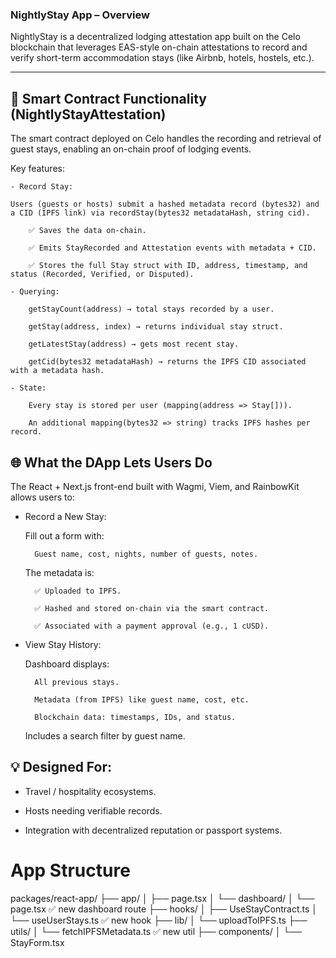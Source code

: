 ### NightlyStay App – Overview

NightlyStay is a decentralized lodging attestation app built on the Celo blockchain that leverages EAS-style on-chain attestations to record and verify short-term accommodation stays (like Airbnb, hotels, hostels, etc.).

---

## 📜 Smart Contract Functionality (NightlyStayAttestation)

The smart contract deployed on Celo handles the recording and retrieval of guest stays, enabling an on-chain proof of lodging events.

Key features:

    - Record Stay:

    Users (guests or hosts) submit a hashed metadata record (bytes32) and a CID (IPFS link) via recordStay(bytes32 metadataHash, string cid).

        ✅ Saves the data on-chain.

        ✅ Emits StayRecorded and Attestation events with metadata + CID.

        ✅ Stores the full Stay struct with ID, address, timestamp, and status (Recorded, Verified, or Disputed).

    - Querying:

        getStayCount(address) → total stays recorded by a user.

        getStay(address, index) → returns individual stay struct.

        getLatestStay(address) → gets most recent stay.

        getCid(bytes32 metadataHash) → returns the IPFS CID associated with a metadata hash.

    - State:

        Every stay is stored per user (mapping(address => Stay[])).

        An additional mapping(bytes32 => string) tracks IPFS hashes per record.

## 🌐 What the DApp Lets Users Do

The React + Next.js front-end built with Wagmi, Viem, and RainbowKit allows users to:

- Record a New Stay:

  Fill out a form with:

        Guest name, cost, nights, number of guests, notes.

  The metadata is:

        ✅ Uploaded to IPFS.

        ✅ Hashed and stored on-chain via the smart contract.

        ✅ Associated with a payment approval (e.g., 1 cUSD).

- View Stay History:

  Dashboard displays:

        All previous stays.

        Metadata (from IPFS) like guest name, cost, etc.

        Blockchain data: timestamps, IDs, and status.

  Includes a search filter by guest name.

## 💡 Designed For:

- Travel / hospitality ecosystems.

- Hosts needing verifiable records.

- Integration with decentralized reputation or passport systems.

# App Structure

packages/react-app/
├── app/
│ ├── page.tsx
│ └── dashboard/
│ └── page.tsx ✅ new dashboard route
├── hooks/
│ ├── UseStayContract.ts
│ └── useUserStays.ts ✅ new hook
├── lib/
│ └── uploadToIPFS.ts
├── utils/
│ └── fetchIPFSMetadata.ts ✅ new util
├── components/
│ └── StayForm.tsx
